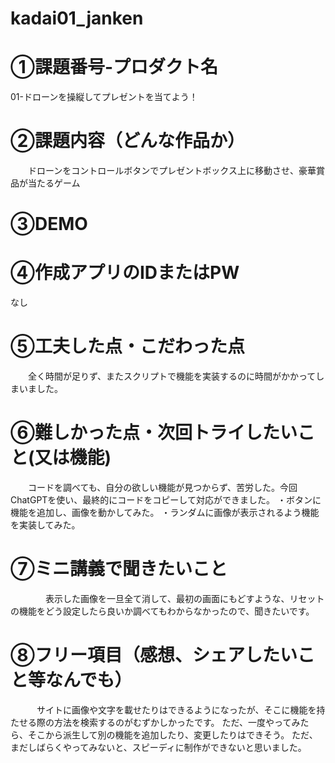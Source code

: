 # kadai01_janken
# ①課題番号-プロダクト名
01-ドローンを操縦してプレゼントを当てよう！

# ②課題内容（どんな作品か）
　　ドローンをコントロールボタンでプレゼントボックス上に移動させ、豪華賞品が当たるゲーム
  
# ③DEMO

# ④作成アプリのIDまたはPW
なし

# ⑤工夫した点・こだわった点
　　全く時間が足りず、またスクリプトで機能を実装するのに時間がかかってしまいました。
  
# ⑥難しかった点・次回トライしたいこと(又は機能)
　　コードを調べても、自分の欲しい機能が見つからず、苦労した。今回ChatGPTを使い、最終的にコードをコピーして対応ができました。
  ・ボタンに機能を追加し、画像を動かしてみた。
  ・ランダムに画像が表示されるよう機能を実装してみた。
  
# ⑦ミニ講義で聞きたいこと
　　　　表示した画像を一旦全て消して、最初の画面にもどすような、リセットの機能をどう設定したら良いか調べてもわからなかったので、聞きたいです。
# ⑧フリー項目（感想、シェアしたいこと等なんでも）
　　　サイトに画像や文字を載せたりはできるようになったが、そこに機能を持たせる際の方法を検索するのがむずかしかったです。
  ただ、一度やってみたら、そこから派生して別の機能を追加したり、変更したりはできそう。
  ただ、まだしばらくやってみないと、スピーディに制作ができないと思いました。
